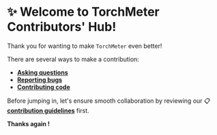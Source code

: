 # ✨ Welcome to TorchMeter Contributors' Hub!

Thank you for wanting to make `TorchMeter` even better!

There are several ways to make a contribution:

- [**Asking questions**](https://docs.torchmeter.top/latest/contribute/discussions)
- [**Reporting bugs**](https://docs.torchmeter.top/latest/contribute/issues)
- [**Contributing code**](https://docs.torchmeter.top/latest/contribute/prs)

Before jumping in, let's ensure smooth collaboration by reviewing our 📋 [**contribution guidelines**](https://docs.torchmeter.top/latest/contribute/welcome_contributors) first. 

**Thanks again !**